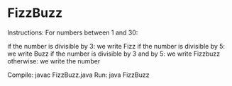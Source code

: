 # FizzBuzz

Instructions: For numbers between 1 and 30:

if the number is divisible by 3: we write Fizz
if the number is divisible by 5: we write Buzz
if the number is divisible by 3 and by 5: we write Fizzbuzz
otherwise: we write the number

Compile: javac FizzBuzz.java
Run: java FizzBuzz
